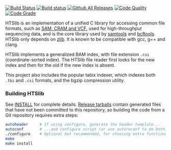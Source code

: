 [![Build Status](https://travis-ci.org/samtools/htslib.svg?branch=develop)](https://travis-ci.org/samtools/htslib)
[![Build status](https://ci.appveyor.com/api/projects/status/v46hkwyfjp3l8nd3/branch/develop?svg=true)](https://ci.appveyor.com/project/samtools/htslib/branch/develop)
[![Github All Releases](https://img.shields.io/github/downloads/samtools/htslib/total.svg)](https://github.com/samtools/htslib)
[![Code Quality](https://www.code-inspector.com/project/8649/score/svg)](https://frontend.code-inspector.com/public/project/8649/htslib/dashboard)
[![Code Grade](https://www.code-inspector.com/project/8649/status/svg)](https://frontend.code-inspector.com/public/project/8649/htslib/dashboard)

HTSlib is an implementation of a unified C library for accessing common file
formats, such as [SAM, CRAM and VCF][1], used for high-throughput sequencing
data, and is the core library used by [samtools][2] and [bcftools][3].
HTSlib only depends on [zlib][4].
It is known to be compatible with gcc, g++ and clang.

HTSlib implements a generalized BAM index, with file extension `.csi`
(coordinate-sorted index). The HTSlib file reader first looks for the new index
and then for the old if the new index is absent.

This project also includes the popular tabix indexer, which indexes both `.tbi`
and `.csi` formats, and the bgzip compression utility.

[1]: http://samtools.github.io/hts-specs/
[2]: http://github.com/samtools/samtools
[3]: http://samtools.github.io/bcftools/
[4]: http://zlib.net/

### Building HTSlib

See [INSTALL](INSTALL) for complete details.
[Release tarballs][download] contain generated files that have not been
committed to this repository, so building the code from a Git repository
requires extra steps:

```sh
autoheader     # If using configure, generate the header template...
autoconf       # ...and configure script (or use autoreconf to do both)
./configure    # Optional but recommended, for choosing extra functionality
make
make install
```

[download]: http://www.htslib.org/download/
